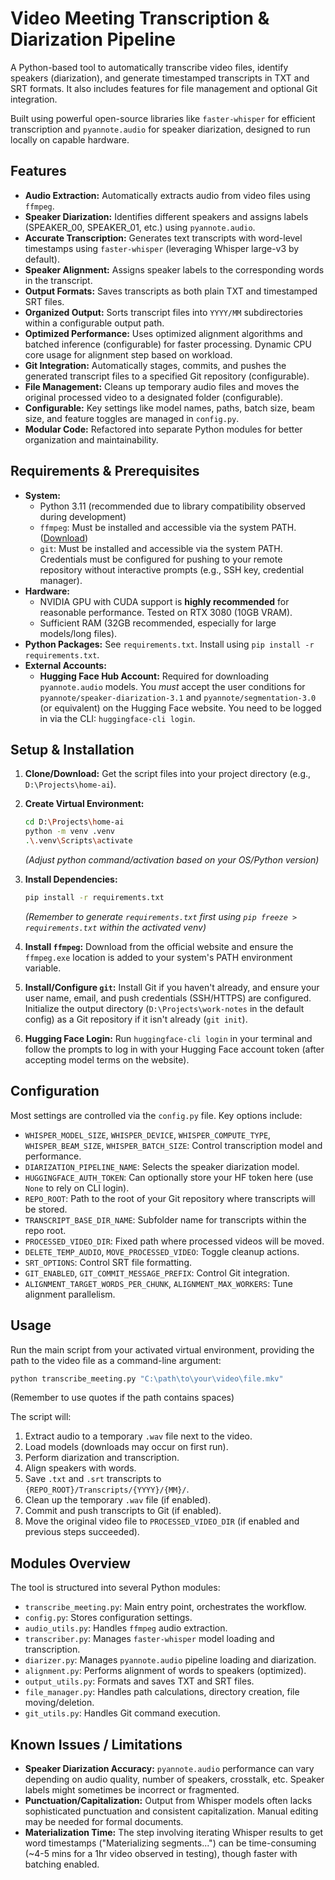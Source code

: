 # Video Meeting Transcription & Diarization Pipeline

A Python-based tool to automatically transcribe video files, identify speakers (diarization), and generate timestamped transcripts in TXT and SRT formats. It also includes features for file management and optional Git integration.

Built using powerful open-source libraries like `faster-whisper` for efficient transcription and `pyannote.audio` for speaker diarization, designed to run locally on capable hardware.

## Features

* **Audio Extraction:** Automatically extracts audio from video files using `ffmpeg`.
* **Speaker Diarization:** Identifies different speakers and assigns labels (SPEAKER_00, SPEAKER_01, etc.) using `pyannote.audio`.
* **Accurate Transcription:** Generates text transcripts with word-level timestamps using `faster-whisper` (leveraging Whisper large-v3 by default).
* **Speaker Alignment:** Assigns speaker labels to the corresponding words in the transcript.
* **Output Formats:** Saves transcripts as both plain TXT and timestamped SRT files.
* **Organized Output:** Sorts transcript files into `YYYY/MM` subdirectories within a configurable output path.
* **Optimized Performance:** Uses optimized alignment algorithms and batched inference (configurable) for faster processing. Dynamic CPU core usage for alignment step based on workload.
* **Git Integration:** Automatically stages, commits, and pushes the generated transcript files to a specified Git repository (configurable).
* **File Management:** Cleans up temporary audio files and moves the original processed video to a designated folder (configurable).
* **Configurable:** Key settings like model names, paths, batch size, beam size, and feature toggles are managed in `config.py`.
* **Modular Code:** Refactored into separate Python modules for better organization and maintainability.

## Requirements & Prerequisites

* **System:**
  * Python 3.11 (recommended due to library compatibility observed during development)
  * `ffmpeg`: Must be installed and accessible via the system PATH. ([Download](https://ffmpeg.org/download.html))
  * `git`: Must be installed and accessible via the system PATH. Credentials must be configured for pushing to your remote repository without interactive prompts (e.g., SSH key, credential manager).
* **Hardware:**
  * NVIDIA GPU with CUDA support is **highly recommended** for reasonable performance. Tested on RTX 3080 (10GB VRAM).
  * Sufficient RAM (32GB recommended, especially for large models/long files).
* **Python Packages:** See `requirements.txt`. Install using `pip install -r requirements.txt`.
* **External Accounts:**
  * **Hugging Face Hub Account:** Required for downloading `pyannote.audio` models. You *must* accept the user conditions for `pyannote/speaker-diarization-3.1` and `pyannote/segmentation-3.0` (or equivalent) on the Hugging Face website. You need to be logged in via the CLI: `huggingface-cli login`.

## Setup & Installation

1. **Clone/Download:** Get the script files into your project directory (e.g., `D:\Projects\home-ai`).
2. **Create Virtual Environment:**

    ```bash
    cd D:\Projects\home-ai
    python -m venv .venv
    .\.venv\Scripts\activate
    ```

    *(Adjust python command/activation based on your OS/Python version)*
3. **Install Dependencies:**

    ```bash
    pip install -r requirements.txt
    ```

    *(Remember to generate `requirements.txt` first using `pip freeze > requirements.txt` within the activated venv)*
4. **Install `ffmpeg`:** Download from the official website and ensure the `ffmpeg.exe` location is added to your system's PATH environment variable.
5. **Install/Configure `git`:** Install Git if you haven't already, and ensure your user name, email, and push credentials (SSH/HTTPS) are configured. Initialize the output directory (`D:\Projects\work-notes` in the default config) as a Git repository if it isn't already (`git init`).
6. **Hugging Face Login:** Run `huggingface-cli login` in your terminal and follow the prompts to log in with your Hugging Face account token (after accepting model terms on the website).

## Configuration

Most settings are controlled via the `config.py` file. Key options include:

* `WHISPER_MODEL_SIZE`, `WHISPER_DEVICE`, `WHISPER_COMPUTE_TYPE`, `WHISPER_BEAM_SIZE`, `WHISPER_BATCH_SIZE`: Control transcription model and performance.
* `DIARIZATION_PIPELINE_NAME`: Selects the speaker diarization model.
* `HUGGINGFACE_AUTH_TOKEN`: Can optionally store your HF token here (use `None` to rely on CLI login).
* `REPO_ROOT`: Path to the root of your Git repository where transcripts will be stored.
* `TRANSCRIPT_BASE_DIR_NAME`: Subfolder name for transcripts within the repo root.
* `PROCESSED_VIDEO_DIR`: Fixed path where processed videos will be moved.
* `DELETE_TEMP_AUDIO`, `MOVE_PROCESSED_VIDEO`: Toggle cleanup actions.
* `SRT_OPTIONS`: Control SRT file formatting.
* `GIT_ENABLED`, `GIT_COMMIT_MESSAGE_PREFIX`: Control Git integration.
* `ALIGNMENT_TARGET_WORDS_PER_CHUNK`, `ALIGNMENT_MAX_WORKERS`: Tune alignment parallelism.

## Usage

Run the main script from your activated virtual environment, providing the path to the video file as a command-line argument:

```bash
python transcribe_meeting.py "C:\path\to\your\video\file.mkv"
```

(Remember to use quotes if the path contains spaces)

The script will:

1. Extract audio to a temporary `.wav` file next to the video.
2. Load models (downloads may occur on first run).
3. Perform diarization and transcription.
4. Align speakers with words.
5. Save `.txt` and `.srt` transcripts to `{REPO_ROOT}/Transcripts/{YYYY}/{MM}/`.
6. Clean up the temporary `.wav` file (if enabled).
7. Commit and push transcripts to Git (if enabled).
8. Move the original video file to `PROCESSED_VIDEO_DIR` (if enabled and previous steps succeeded).

## Modules Overview

The tool is structured into several Python modules:

* `transcribe_meeting.py`: Main entry point, orchestrates the workflow.
* `config.py`: Stores configuration settings.
* `audio_utils.py`: Handles `ffmpeg` audio extraction.
* `transcriber.py`: Manages `faster-whisper` model loading and transcription.
* `diarizer.py`: Manages `pyannote.audio` pipeline loading and diarization.
* `alignment.py`: Performs alignment of words to speakers (optimized).
* `output_utils.py`: Formats and saves TXT and SRT files.
* `file_manager.py`: Handles path calculations, directory creation, file moving/deletion.
* `git_utils.py`: Handles Git command execution.

## Known Issues / Limitations

* **Speaker Diarization Accuracy:** `pyannote.audio` performance can vary depending on audio quality, number of speakers, crosstalk, etc. Speaker labels might sometimes be incorrect or fragmented.
* **Punctuation/Capitalization:** Output from Whisper models often lacks sophisticated punctuation and consistent capitalization. Manual editing may be needed for formal documents.
* **Materialization Time:** The step involving iterating Whisper results to get word timestamps ("Materializing segments...") can be time-consuming (~4-5 mins for a 1hr video observed in testing), though faster with batching enabled.
